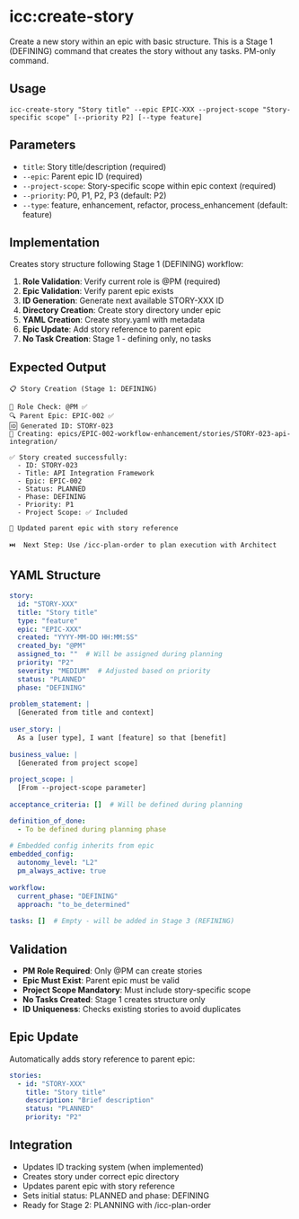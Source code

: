 # icc:create-story

Create a new story within an epic with basic structure. This is a Stage 1 (DEFINING) command that creates the story without any tasks. PM-only command.

## Usage
```
icc-create-story "Story title" --epic EPIC-XXX --project-scope "Story-specific scope" [--priority P2] [--type feature]
```

## Parameters
- `title`: Story title/description (required)
- `--epic`: Parent epic ID (required)
- `--project-scope`: Story-specific scope within epic context (required)
- `--priority`: P0, P1, P2, P3 (default: P2)
- `--type`: feature, enhancement, refactor, process_enhancement (default: feature)

## Implementation
Creates story structure following Stage 1 (DEFINING) workflow:

1. **Role Validation**: Verify current role is @PM (required)
2. **Epic Validation**: Verify parent epic exists
3. **ID Generation**: Generate next available STORY-XXX ID
4. **Directory Creation**: Create story directory under epic
5. **YAML Creation**: Create story.yaml with metadata
6. **Epic Update**: Add story reference to parent epic
7. **No Task Creation**: Stage 1 - defining only, no tasks

## Expected Output
```
📋 Story Creation (Stage 1: DEFINING)

🔐 Role Check: @PM ✅
🔍 Parent Epic: EPIC-002 ✅
🆔 Generated ID: STORY-023
📁 Creating: epics/EPIC-002-workflow-enhancement/stories/STORY-023-api-integration/

✅ Story created successfully:
  - ID: STORY-023
  - Title: API Integration Framework
  - Epic: EPIC-002
  - Status: PLANNED
  - Phase: DEFINING
  - Priority: P1
  - Project Scope: ✅ Included

📝 Updated parent epic with story reference

⏭️  Next Step: Use /icc-plan-order to plan execution with Architect
```

## YAML Structure
```yaml
story:
  id: "STORY-XXX"
  title: "Story title"
  type: "feature"
  epic: "EPIC-XXX"
  created: "YYYY-MM-DD HH:MM:SS"
  created_by: "@PM"
  assigned_to: ""  # Will be assigned during planning
  priority: "P2"
  severity: "MEDIUM"  # Adjusted based on priority
  status: "PLANNED"
  phase: "DEFINING"
  
problem_statement: |
  [Generated from title and context]
  
user_story: |
  As a [user type], I want [feature] so that [benefit]
  
business_value: |
  [Generated from project scope]
  
project_scope: |
  [From --project-scope parameter]
  
acceptance_criteria: []  # Will be defined during planning

definition_of_done:
  - To be defined during planning phase
  
# Embedded config inherits from epic
embedded_config:
  autonomy_level: "L2"
  pm_always_active: true
  
workflow:
  current_phase: "DEFINING"
  approach: "to_be_determined"
  
tasks: []  # Empty - will be added in Stage 3 (REFINING)
```

## Validation
- **PM Role Required**: Only @PM can create stories
- **Epic Must Exist**: Parent epic must be valid
- **Project Scope Mandatory**: Must include story-specific scope
- **No Tasks Created**: Stage 1 creates structure only
- **ID Uniqueness**: Checks existing stories to avoid duplicates

## Epic Update
Automatically adds story reference to parent epic:
```yaml
stories:
  - id: "STORY-XXX"
    title: "Story title"
    description: "Brief description"
    status: "PLANNED"
    priority: "P2"
```

## Integration
- Updates ID tracking system (when implemented)
- Creates story under correct epic directory
- Updates parent epic with story reference
- Sets initial status: PLANNED and phase: DEFINING
- Ready for Stage 2: PLANNING with /icc-plan-order